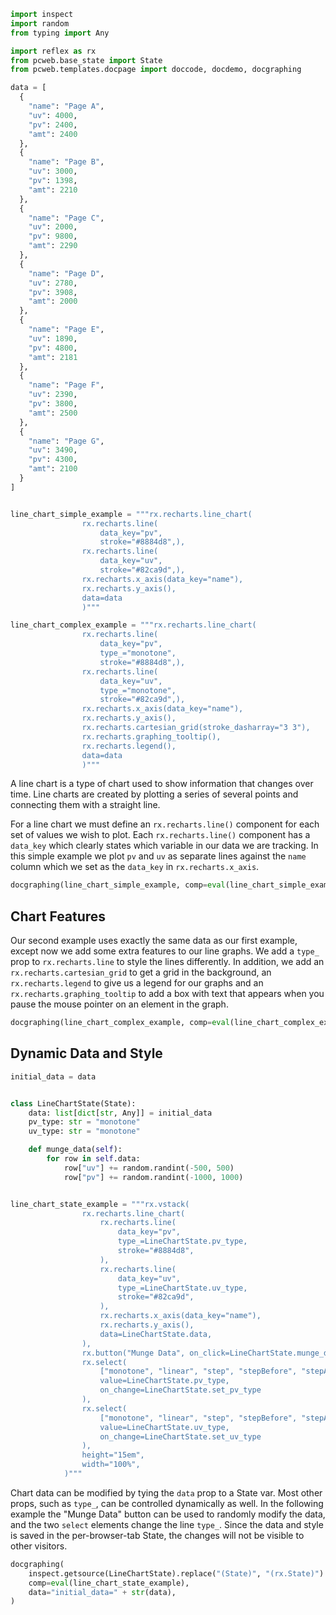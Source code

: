 ```python exec
import inspect
import random
from typing import Any

import reflex as rx
from pcweb.base_state import State
from pcweb.templates.docpage import doccode, docdemo, docgraphing

data = [
  {
    "name": "Page A",
    "uv": 4000,
    "pv": 2400,
    "amt": 2400
  },
  {
    "name": "Page B",
    "uv": 3000,
    "pv": 1398,
    "amt": 2210
  },
  {
    "name": "Page C",
    "uv": 2000,
    "pv": 9800,
    "amt": 2290
  },
  {
    "name": "Page D",
    "uv": 2780,
    "pv": 3908,
    "amt": 2000
  },
  {
    "name": "Page E",
    "uv": 1890,
    "pv": 4800,
    "amt": 2181
  },
  {
    "name": "Page F",
    "uv": 2390,
    "pv": 3800,
    "amt": 2500
  },
  {
    "name": "Page G",
    "uv": 3490,
    "pv": 4300,
    "amt": 2100
  }
]


line_chart_simple_example = """rx.recharts.line_chart(
                rx.recharts.line(
                    data_key="pv",
                    stroke="#8884d8",),
                rx.recharts.line(
                    data_key="uv",
                    stroke="#82ca9d",), 
                rx.recharts.x_axis(data_key="name"), 
                rx.recharts.y_axis(),
                data=data
                )"""

line_chart_complex_example = """rx.recharts.line_chart(
                rx.recharts.line(
                    data_key="pv",
                    type_="monotone",
                    stroke="#8884d8",),
                rx.recharts.line(
                    data_key="uv",
                    type_="monotone",
                    stroke="#82ca9d",), 
                rx.recharts.x_axis(data_key="name"), 
                rx.recharts.y_axis(),
                rx.recharts.cartesian_grid(stroke_dasharray="3 3"),
                rx.recharts.graphing_tooltip(),
                rx.recharts.legend(),
                data=data
                )"""
```

A line chart is a type of chart used to show information that changes over time. Line charts are created by plotting a series of several points and connecting them with a straight line.

For a line chart we must define an `rx.recharts.line()` component for each set of values we wish to plot. Each `rx.recharts.line()` component has a `data_key` which clearly states which variable in our data we are tracking. In this simple example we plot `pv` and `uv` as separate lines against the `name` column which we set as the `data_key` in `rx.recharts.x_axis`.

```python eval
docgraphing(line_chart_simple_example, comp=eval(line_chart_simple_example), data =  "data=" + str(data))
```

## Chart Features

Our second example uses exactly the same data as our first example, except now we add some extra features to our line graphs. We add a `type_` prop to `rx.recharts.line` to style the lines differently. In addition, we add an `rx.recharts.cartesian_grid` to get a grid in the background, an `rx.recharts.legend` to give us a legend for our graphs and an `rx.recharts.graphing_tooltip` to add a box with text that appears when you pause the mouse pointer on an element in the graph.

```python eval
docgraphing(line_chart_complex_example, comp=eval(line_chart_complex_example), data =  "data=" + str(data))
```

## Dynamic Data and Style

```python exec
initial_data = data


class LineChartState(State):
    data: list[dict[str, Any]] = initial_data
    pv_type: str = "monotone"
    uv_type: str = "monotone"

    def munge_data(self):
        for row in self.data:
            row["uv"] += random.randint(-500, 500)
            row["pv"] += random.randint(-1000, 1000)


line_chart_state_example = """rx.vstack(
                rx.recharts.line_chart(
                    rx.recharts.line(
                        data_key="pv",
                        type_=LineChartState.pv_type,
                        stroke="#8884d8",
                    ),
                    rx.recharts.line(
                        data_key="uv",
                        type_=LineChartState.uv_type,
                        stroke="#82ca9d",
                    ), 
                    rx.recharts.x_axis(data_key="name"), 
                    rx.recharts.y_axis(),
                    data=LineChartState.data,
                ),
                rx.button("Munge Data", on_click=LineChartState.munge_data),
                rx.select(
                    ["monotone", "linear", "step", "stepBefore", "stepAfter"],
                    value=LineChartState.pv_type,
                    on_change=LineChartState.set_pv_type
                ),
                rx.select(
                    ["monotone", "linear", "step", "stepBefore", "stepAfter"],
                    value=LineChartState.uv_type,
                    on_change=LineChartState.set_uv_type
                ),
                height="15em",
                width="100%",
            )"""
```

Chart data can be modified by tying the `data` prop to a State var. Most other
props, such as `type_`, can be controlled dynamically as well. In the following
example the "Munge Data" button can be used to randomly modify the data, and the
two `select` elements change the line `type_`. Since the data and style is saved
in the per-browser-tab State, the changes will not be visible to other visitors.

```python eval
docgraphing(
    inspect.getsource(LineChartState).replace("(State)", "(rx.State)") + f"\n\n{line_chart_state_example}",
    comp=eval(line_chart_state_example),
    data="initial_data=" + str(data),
)
```
